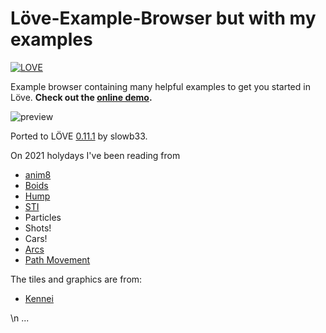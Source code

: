 # Löve-Example-Browser but with my examples
[![LOVE](https://img.shields.io/badge/L%C3%96VE-0.11.1-EA316E.svg)](http://love2d.org/)

Example browser containing many helpful examples to get you started in Löve. __Check out the [online demo](http://love2d-community.github.io/LOVE-Example-Browser/).__

![preview](http://i.imgur.com/48ARMOg.png)

Ported to LÖVE [0.11.1](https://love2d.org/wiki/0.11) by slowb33.

On 2021 holydays I've been reading from

- [anim8](https://github.com/kikito/anim8)
- [Boids](https://www.red3d.com/cwr/steer/gdc99/)
- [Hump](https://love2d.org/wiki/HUMP)
- [STI](https://love2d.org/forums/viewtopic.php?t=76983)
- Particles
- Shots!
- Cars!
- [Arcs]()
- [Path Movement](https://love2d.org/forums/viewtopic.php?t=82007)

The tiles and graphics are from:
- [Kennei](https://kenney.nl/assets)

\n
...